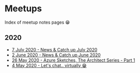 # Meetups

Index of meetup notes pages 😁

## 2020

- [7 July 2020 - News & Catch up July 2020](meetups/2020/20200707.md)
- [2 June 2020 - News & Catch up June 2020](meetups/2020/20200602.md)
- [26 May 2020 - Azure Sketches, The Architect Series - Part 1](meetups/2020/20200526.md)
- [4 May 2020 - Let's chat.. virtually 😁](meetups/2020/20200504.md)


